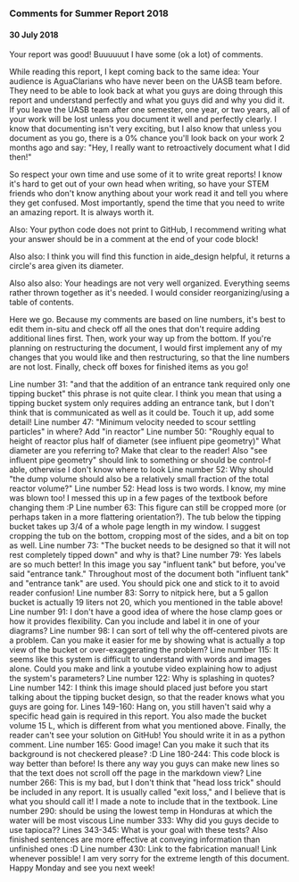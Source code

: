 ### Comments for Summer Report 2018
#### 30 July 2018

Your report was good! Buuuuuut I have some (ok a lot) of comments.

While reading this report, I kept coming back to the same idea: Your audience is AguaClarians who have never been on the UASB team before. They need to be able to look back at what you guys are doing through this report and understand perfectly and what you guys did and why you did it. If you leave the UASB team after one semester, one year, or two years, all of your work will be lost unless you document it well and perfectly clearly. I know that documenting isn't very exciting, but I also know that unless you document as you go, there is a 0% chance you'll look back on your work 2 months ago and say: "Hey, I really want to retroactively document what I did then!"

So respect your own time and use some of it to write great reports! I know it's hard to get out of your own head when writing, so have your STEM friends who don't know anything about your work read it and tell you where they get confused. Most importantly, spend the time that you need to write an amazing report. It is always worth it.

Also: Your python code does not print to GitHub, I recommend writing what your answer should be in a comment at the end of your code block!

Also also: I think you will find this function in aide_design helpful, it returns a circle's area given its diameter.

Also also also: Your headings are not very well organized. Everything seems rather thrown together as it's needed. I would consider reorganizing/using a table of contents.

Here we go. Because my comments are based on line numbers, it's best to edit them in-situ and check off all the ones that don't require adding additional lines first. Then, work your way up from the bottom. If you're planning on restructuring the document, I would first implement any of my changes that you would like and then restructuring, so that the line numbers are not lost. Finally, check off boxes for finished items as you go!

  Line number 31: "and that the addition of an entrance tank required only one tipping bucket" this phrase is not quite clear. I think you mean that using a tipping bucket system only requires adding an entrance tank, but I don't think that is communicated as well as it could be. Touch it up, add some detail!
  Line number 47: "Minimum velocity needed to scour settling particles" in where? Add "in reactor"
  Line number 50: "Roughly equal to height of reactor plus half of diameter (see influent pipe geometry)" What diameter are you referring to? Make that clear to the reader! Also "see influent pipe geometry" should link to something or should be control-f able, otherwise I don't know where to look
  Line number 52: Why should "the dump volume should also be a relatively small fraction of the total reactor volume?"
  Line number 52: Head loss is two words. I know, my mine was blown too! I messed this up in a few pages of the textbook before changing them :P
  Line number 63: This figure can still be cropped more (or perhaps taken in a more flattering orientation?). The tub below the tipping bucket takes up 3/4 of a whole page length in my window. I suggest cropping the tub on the bottom, cropping most of the sides, and a bit on top as well.
  Line number 73: "The bucket needs to be designed so that it will not rest completely tipped down" and why is that?
  Line number 79: Yes labels are so much better! In this image you say "influent tank" but before, you've said "entrance tank." Throughout most of the document both "influent tank" and "entrance tank" are used. You should pick one and stick to it to avoid reader confusion!
  Line number 83: Sorry to nitpick here, but a 5 gallon bucket is actually 19 liters not 20, which you mentioned in the table above!
  Line number 91: I don't have a good idea of where the hose clamp goes or how it provides flexibility. Can you include and label it in one of your diagrams?
  Line number 98: I can sort of tell why the off-centered pivots are a problem. Can you make it easier for me by showing what is actually a top view of the bucket or over-exaggerating the problem?
  Line number 115: It seems like this system is difficult to understand with words and images alone. Could you make and link a youtube video explaining how to adjust the system's parameters?
  Line number 122: Why is splashing in quotes?
  Line number 142: I think this image should placed just before you start talking about the tipping bucket design, so that the reader knows what you guys are going for.
  Lines 149-160: Hang on, you still haven't said why a specific head gain is required in this report. You also made the bucket volume 15 L, which is different from what you mentioned above. Finally, the reader can't see your solution on GitHub! You should write it in as a python comment.
  Line number 165: Good image! Can you make it such that its background is not checkered please? :D
  Line 180-244: This code block is way better than before! Is there any way you guys can make new lines so that the text does not scroll off the page in the markdown view?
  Line number 266: This is my bad, but I don't think that "head loss trick" should be included in any report. It is usually called "exit loss," and I believe that is what you should call it! I made a note to include that in the textbook.
  Line number 290: should be using the lowest temp in Honduras at which the water will be most viscous
  Line number 333: Why did you guys decide to use tapioca??
  Lines 343-345: What is your goal with these tests? Also finished sentences are more effective at conveying information than unfinished ones :D
  Line number 430: Link to the fabrication manual! Link whenever possible!
I am very sorry for the extreme length of this document. Happy Monday and see you next week!
